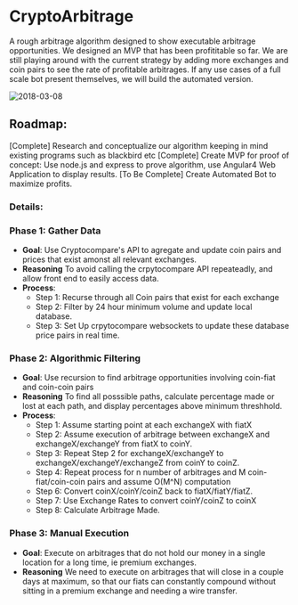 # CryptoArbitrage

A rough arbitrage algorithm designed to show executable arbitrage opportunities. We designed an MVP that has been profititable so far. We are still playing around with the current strategy by adding more exchanges and coin pairs to see the rate of profitable arbitrages. If any use cases of a full scale bot present themselves, we will build the automated version.

![2018-03-08](https://gfycat.com/UnselfishMellowInexpectatumpleco.gif)

## Roadmap: 
[Complete] Research and conceptualize our algorithm keeping in mind existing programs such as blackbird etc
[Complete] Create MVP for proof of concept: Use node.js and express to prove algorithm, use Angular4 Web Application to display results.
[To Be Complete] Create Automated Bot to maximize profits.

### Details:
### Phase 1: Gather Data 
* **Goal**: Use Cryptocompare's API to agregate and update coin pairs and prices that exist amonst all relevant exchanges. 
* **Reasoning** To avoid calling the crpytocompare API repeateadly, and allow front end to easily access data.
* **Process**: 
    * Step 1: Recurse through all Coin pairs that exist for each exchange
    * Step 2: Filter by 24 hour minimum volume and update local database.
    * Step 3: Set Up crpytocompare websockets to update these database price pairs in real time.

### Phase 2: Algorithmic Filtering
* **Goal**: Use recursion to find arbitrage opportunities involving coin-fiat and coin-coin pairs 
* **Reasoning** To find all posssible paths, calculate percentage made or lost at each path, and display percentages above minimum threshhold.
* **Process**: 
    * Step 1: Assume starting point at each exchangeX with fiatX
    * Step 2: Assume execution of arbitrage between exchangeX and exchangeX/exchangeY from fiatX to coinY.
    * Step 3: Repeat Step 2 for exchangeX/exchangeY to exchangeX/exchangeY/exchangeZ from coinY to coinZ.
    * Step 4: Repeat process for n number of arbitrages and M coin-fiat/coin-coin pairs and assume O(M^N) computation
    * Step 6: Convert coinX/coinY/coinZ back to fiatX/fiatY/fiatZ.
    * Step 7: Use Exchange Rates to convert coinY/coinZ to coinX
    * Step 8: Calculate Arbitrage Made.

### Phase 3: Manual Execution
* **Goal**: Execute on arbitrages that do not hold our money in a single location for a long time, ie premium exchanges. 
* **Reasoning** We need to execute on arbitrages that will close in a couple days at maximum, so that our fiats can constantly compound without sitting in a premium exchange and needing a wire transfer.
